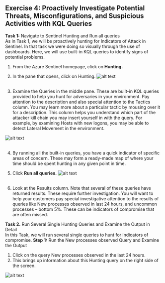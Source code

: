 ## Exercise 4: Proactively Investigate Potential Threats, Misconfigurations, and Suspicious Activities with KQL Queries 

**Task 1:** Navigate to Sentinel Hunting and Run all queries<br>
As in Task 1, we will be proactively hunting for Indicators of Attack in Sentinel. In that task we were doing so visually through the use of dashboards. Here, we will use built-in KQL queries to identify signs of potential problems.
1.	From the Azure Sentinel homepage, click on **Hunting.**

2.	In the pane that opens, click on Hunting.
![alt text](https://raw.githubusercontent.com/Yaniv-Shasha/Sentinel/master/Labs/LAB04/screenshots/hunt01.PNG
)<br><br>

3.	Examine the Queries in the middle pane. These are built-in KQL queries provided to help you hunt for adversaries in your environment. Pay attention to the description and also special attention to the Tactics column. You may learn more about a particular tactic by mousing over it for a description. This column helps you understand which part of the attacker kill chain you may insert yourself in with the query. For example, by examining Hosts with new logons, you may be able to detect Lateral Movement in the environment.

![alt text](https://raw.githubusercontent.com/Yaniv-Shasha/Sentinel/master/Labs/LAB04/screenshots/hunt02.PNG
)<br><br>

4.	By running all the built-in queries, you have a quick indicator of specific areas of concern. These may form a ready-made map of where your time should be spent hunting in any given point in time.
5.	Click **Run all queries.**
![alt text](https://raw.githubusercontent.com/Yaniv-Shasha/Sentinel/master/Labs/LAB04/screenshots/hunt03.PNG
)<br><br>

6.	Look at the Results column. Note that several of these queries have returned results. These require further investigation. You will want to help your customers pay special investigative attention to the results of queries like New processes observed in last 24 hours, and uncommon processes – bottom 5%. These can be indicators of compromise that are often missed.

**Task 2.** Run Several Single Hunting Queries and Examine the Output in Detail<br>
In this Task, we will run several single queries to hunt for indicators of compromise.
**Step 1:** Run the New processes observed Query and Examine the Output<br>
1.	Click on the query New processes observed in the last 24 hours.
2.	This brings up information about this Hunting query on the right side of the screen.

![alt text](https://raw.githubusercontent.com/Yaniv-Shasha/Sentinel/master/Labs/LAB04/screenshots/hunt04.PNG
)<br><br>